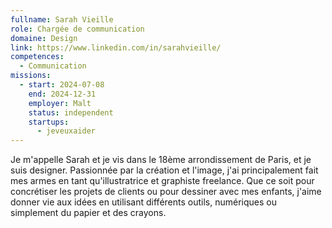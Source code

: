 ```yaml
---
fullname: Sarah Vieille
role: Chargée de communication
domaine: Design
link: https://www.linkedin.com/in/sarahvieille/
competences:
  - Communication
missions:
  - start: 2024-07-08
    end: 2024-12-31
    employer: Malt
    status: independent
    startups:
      - jeveuxaider
---
```

Je m'appelle Sarah et je vis dans le 18ème arrondissement de Paris, et je suis designer.
Passionnée par la création et l'image, j'ai principalement fait mes armes en tant qu'illustratrice et graphiste freelance. Que ce soit pour concrétiser les projets de clients ou pour dessiner avec mes enfants, j'aime donner vie aux idées en utilisant différents outils, numériques ou simplement du papier et des crayons.